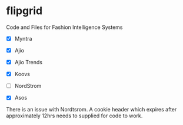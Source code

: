 # flipgrid

Code and Files for Fashion Intelligence Systems

- [x] Myntra
- [x] Ajio 
- [x] Ajio Trends
- [x] Koovs
- [ ] NordStrom   
- [x] Asos


There is an issue with Nordtsrom. A cookie header which expires after approximately 12hrs needs to supplied for code to work.